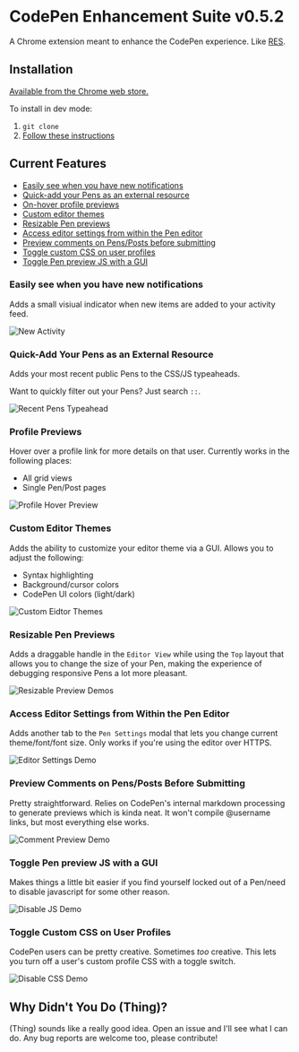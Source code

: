 # CodePen Enhancement Suite v0.5.2

A Chrome extension meant to enhance the CodePen experience. Like [RES](https://github.com/honestbleeps/Reddit-Enhancement-Suite).

## Installation

[Available from the Chrome web store.](https://chrome.google.com/webstore/detail/codepen-enhancement-suite/olmbnbpkgkagfnkdmaehjcpdkfkfokim)

To install in dev mode:

1. `git clone`
2. [Follow these instructions](https://developer.chrome.com/extensions/getstarted#unpacked)

## Current Features

* [Easily see when you have new notifications](#easily-see-when-you-have-new-notifications)
* [Quick-add your Pens as an external resource](#quick-add-your-pens-as-an-external-resource)
* [On-hover profile previews](#profile-previews)
* [Custom editor themes](#custom-editor-themes)
* [Resizable Pen previews](#resizable-pen-previews)
* [Access editor settings from within the Pen editor](#access-editor-settings-from-within-the-pen-editor)
* [Preview comments on Pens/Posts before submitting](#preview-comments-on-pensposts-before-submitting)
* [Toggle custom CSS on user profiles](#toggle-custom-css-on-user-profiles)
* [Toggle Pen preview JS with a GUI](#toggle-pen-preview-js-with-a-gui)

### Easily see when you have new notifications

Adds a small visiual indicator when new items are added to your activity feed.

![New Activity](/demo_images/notification.png)

### Quick-Add Your Pens as an External Resource

Adds your most recent public Pens to the CSS/JS typeaheads.

Want to quickly filter out your Pens? Just search `::`.

![Recent Pens Typeahead](/demo_images/typeahead.gif)

### Profile Previews

Hover over a profile link for more details on that user. Currently works in the following places:

* All grid views
* Single Pen/Post pages


![Profile Hover Preview](/demo_images/profile_preview.gif)

### Custom Editor Themes

Adds the ability to customize your editor theme via a GUI. Allows you to adjust the following:

* Syntax highlighting
* Background/cursor colors
* CodePen UI colors (light/dark)

![Custom Eidtor Themes](/demo_images/custom_theme.png)

### Resizable Pen Previews

Adds a draggable handle in the `Editor View` while using the `Top` layout that allows you to change the size of your Pen, making the experience of debugging responsive Pens a lot more pleasant. 

![Resizable Preview Demos](/demo_images/resize_preview.gif)

### Access Editor Settings from Within the Pen Editor

Adds another tab to the `Pen Settings` modal that lets you change current theme/font/font size. Only works if you're using the editor over HTTPS.

![Editor Settings Demo](demo_images/editor_settings.gif)

### Preview Comments on Pens/Posts Before Submitting

Pretty straightforward. Relies on CodePen's internal markdown processing to generate previews which is kinda neat. It won't compile @username links, but most everything else works.

![Comment Preview Demo](demo_images/comment_preview.gif)

### Toggle Pen preview JS with a GUI

Makes things a little bit easier if you find yourself locked out of a Pen/need to disable javascript for some other reason.

![Disable JS Demo](demo_images/disable_js.png)

### Toggle Custom CSS on User Profiles

CodePen users can be pretty creative. Sometimes _too_ creative. This lets you turn off a user's custom profile CSS with a toggle switch.

![Disable CSS Demo](demo_images/disable_css.gif)

## Why Didn't You Do (Thing)?

(Thing) sounds like a really good idea. Open an issue and I'll see what I can do. Any bug reports are welcome too, please contribute!
